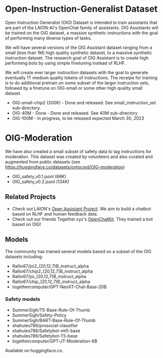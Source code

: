 # Open-Instruction-Generalist Dataset

Open Instruction Generalist (OIG) Dataset is intended to train assistants that are part of the LAION-AI's OpenChat family of assistants.  OIG Assistants will be trained on the OIG dataset, a massive synthetic instructions with the goal of performing many diverse types of tasks. 

We will have several versions of the OIG Assistant dataset ranging from a small (less than 1M) high quality synthetic dataset, to a massive synthetic instruction dataset. The research goal of OIG Assistant is to create high performing bots by using simple finetuning instead of RLHF.

We will create ever larger instruction datasets with the goal to generate eventually 1T medium quality tokens of instructions. The receipe for training is to do additional pretrain on some subset of the larger instruction sets, followed by a finetune on OIG-small or some other high quality small dataset.

* OIG-small-chip2 (200K) - Done and released. See  small_instruction_set sub-directory.
* OIG-40M - Done - Done and released. See 40M sub-directory
* OIG-100M - In progress, to be released expected March 30, 2023

# OIG-Moderation

We have also created a small subset of safety data to tag instructions for moderation. This dataset was created by volunteers and also curated and augmented from public datasets (see https://huggingface.co/datasets/ontocord/OIG-moderation)

* OIG_safety_v0.1.jsonl (66K)
* OIG_safety_v0.2.jsonl (134K)

## Related Projects
* Check out LAION's [Open Assistant Project](https://github.com/LAION-AI/Open-Assistant). We aim to build a chatbot based on RLHF and human feedback data.
* Check out our friends Together.xyz's [OpenChatKit](https://github.com/togethercomputer/OpenChatKit). They trained a bot based on OIG!

## Models
The community has trained several models based on a subset of the OIG datasets including:

- Rallio67/joi2_(20,12,7)B_instruct_alpha
- Rallio67/chip2_(20,12,7)B_instruct_alpha
- Rallio67/joi_(20,12,7)B_instruct_alpha
- Rallio67/chip_(20,12,7)B_instruct_alpha
- togethercomputer/GPT-NeoXT-Chat-Base-20B

### Safety models

- SummerSigh/T5-Base-Rule-Of-Thumb
- SummerSigh/Safety-Policy
- SummerSigh/BART-Base-Rule-Of-Thumb
- shahules786/prosocial-classifier
- shahules786/Safetybot-mt5-base
- shahules786/Safetybot-T5-base
- togethercomputer/GPT-JT-Moderation-6B

Available on huggingface.co. 
